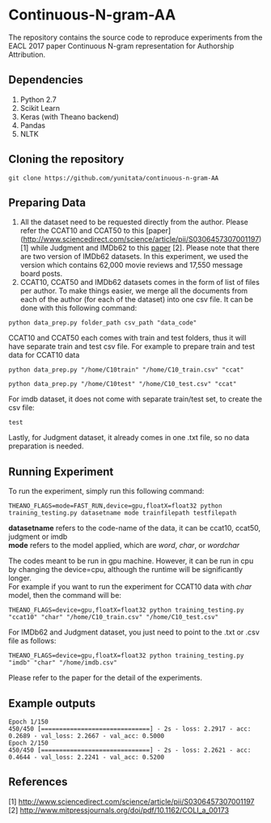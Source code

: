 # Continuous-N-gram-AA
The repository contains the source code to reproduce experiments from the EACL 2017 paper Continuous N-gram representation for Authorship Attribution.

Dependencies
------------
1. Python 2.7
2. Scikit Learn
3. Keras (with Theano backend)
4. Pandas
5. NLTK

Cloning the repository
----------------------
```git clone https://github.com/yunitata/continuous-n-gram-AA```


Preparing Data
--------------
1. All the dataset need to be requested directly from the author. Please refer the CCAT10 and CCAT50 to this [paper] (http://www.sciencedirect.com/science/article/pii/S0306457307001197) [1] while Judgment and IMDb62 to this [paper](http://www.mitpressjournals.org/doi/pdf/10.1162/COLI_a_00173) [2]. Please note that there are two version of IMDb62 datasets. In this experiment, we used the version which contains 62,000 movie reviews and 17,550 message board posts.
2. CCAT10, CCAT50 and IMDb62 datasets comes in the form of list of files per author. To make things easier, we merge all the documents from each of the author (for each of the dataset) into one csv file. It can be done with this following command:

  ```python data_prep.py folder_path csv_path "data_code"```

  CCAT10 and CCAT50 each comes with train and test folders, thus it will have separate train and test csv file.
  For example to prepare train and test data for CCAT10 data

  ```python data_prep.py "/home/C10train" "/home/C10_train.csv" "ccat"```

  ```python data_prep.py "/home/C10test" "/home/C10_test.csv" "ccat"```
  
  For imdb dataset, it does not come with separate train/test set, to create the csv file: 
  
  ```test ``` <br />
  
  Lastly, for Judgment dataset, it already comes in one .txt file, so no data preparation is needed.
  
  
Running Experiment
------------------
To run the experiment, simply run this following command:
  
```THEANO_FLAGS=mode=FAST_RUN,device=gpu,floatX=float32 python training_testing.py datasetname mode trainfilepath testfilepath```
 
  **datasetname** refers to the code-name of the data, it can be ccat10, ccat50, judgment or imdb <br />
  **mode** refers to the model applied, which are *word*, *char*, or *wordchar* <br />
  
The codes meant to be run in gpu machine. However, it can be run in cpu by changing the device=cpu, although the runtime will be significantly longer.<br />
For example if you want to run the experiment for CCAT10 data with *char* model, then the command will be:

```THEANO_FLAGS=device=gpu,floatX=float32 python training_testing.py "ccat10" "char" "/home/C10_train.csv" "/home/C10_test.csv"```

For IMDb62 and Judgment dataset, you just need to point to the .txt or .csv file as follows:

```THEANO_FLAGS=device=gpu,floatX=float32 python training_testing.py "imdb" "char" "/home/imdb.csv"```

Please refer to the paper for the detail of the experiments.

Example outputs
---------------
```Epoch 1/150``` <br />
```450/450 [==============================] - 2s - loss: 2.2917 - acc: 0.2689 - val_loss: 2.2667 - val_acc: 0.5000``` <br />
```Epoch 2/150``` <br />
```450/450 [==============================] - 2s - loss: 2.2621 - acc: 0.4644 - val_loss: 2.2241 - val_acc: 0.5200```

References
----------
[1] http://www.sciencedirect.com/science/article/pii/S0306457307001197 <br />
[2] http://www.mitpressjournals.org/doi/pdf/10.1162/COLI_a_00173 <br />
